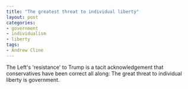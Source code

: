 ```yaml
---
title: "The greatest threat to individual liberty"
layout: post
categories:
- government
- individualism
- liberty
tags:
- Andrew Cline
---
```


The Left's 'resistance' to Trump is a tacit acknowledgement that conservatives have been correct all along: The great threat to individual liberty is government.